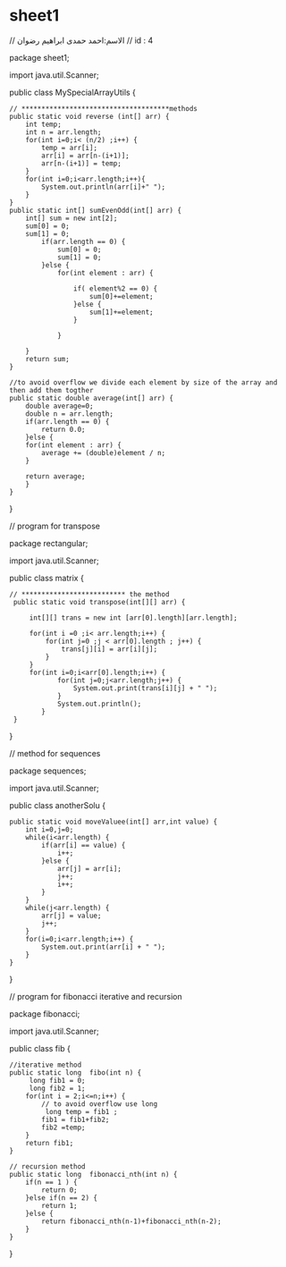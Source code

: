 # sheet1

// الاسم:احمد حمدى ابراهيم رضوان
// id : 4

package sheet1;

import java.util.Scanner;

public class MySpecialArrayUtils {

	// *************************************methods
	public static void reverse (int[] arr) {
		int temp;
		int n = arr.length;
		for(int i=0;i< (n/2) ;i++) {
			temp = arr[i];
			arr[i] = arr[n-(i+1)];
			arr[n-(i+1)] = temp;
		}
		for(int i=0;i<arr.length;i++){
			System.out.println(arr[i]+" ");
		}
	}
	public static int[] sumEvenOdd(int[] arr) {
		int[] sum = new int[2];
		sum[0] = 0;
		sum[1] = 0;
			if(arr.length == 0) {
				sum[0] = 0;
				sum[1] = 0;
			}else {
				for(int element : arr) {
					
					if( element%2 == 0) {
						sum[0]+=element;
					}else {
						sum[1]+=element;
					}
					
			    }
			
		}
		return sum;
	}
	
	//to avoid overflow we divide each element by size of the array and then add them togther
	public static double average(int[] arr) {
		double average=0;
		double n = arr.length;
		if(arr.length == 0) {
			return 0.0;
		}else {
		for(int element : arr) {
			average += (double)element / n;
		}
		
		return average;
		}
	}
	

}



// program for transpose


package rectangular;

import java.util.Scanner;

public class matrix {

	
	// ************************** the method
	 public static void transpose(int[][] arr) {
		
		 int[][] trans = new int [arr[0].length][arr.length];
		 
		 for(int i =0 ;i< arr.length;i++) {
			 for(int j=0 ;j < arr[0].length ; j++) {
				 trans[j][i] = arr[i][j];
			 }
		 }
		 for(int i=0;i<arr[0].length;i++) {
				for(int j=0;j<arr.length;j++) {
					System.out.print(trans[i][j] + " ");
				}
				System.out.println();
			}
	 }


}


// method for sequences


package sequences;

import java.util.Scanner;

public class anotherSolu {

	
	public static void moveValuee(int[] arr,int value) {
		int i=0,j=0;
		while(i<arr.length) {
			if(arr[i] == value) {
				i++;
			}else {
				arr[j] = arr[i];
				j++;
				i++;
			}
		}
		while(j<arr.length) {
			arr[j] = value;
			j++;
		}
		for(i=0;i<arr.length;i++) {
			System.out.print(arr[i] + " ");
		}
	}
}

// program for fibonacci iterative and recursion 



package fibonacci;

import java.util.Scanner;

public class fib {

	
	//iterative method
	public static long  fibo(int n) {
		 long fib1 = 0;
		 long fib2 = 1;
		for(int i = 2;i<=n;i++) {
			// to avoid overflow use long 
			 long temp = fib1 ;
			fib1 = fib1+fib2;
			fib2 =temp;
		}
		return fib1;
	}
	
	// recursion method 
	public static long  fibonacci_nth(int n) {
		if(n == 1 ) {
			return 0;
		}else if(n == 2) {
			return 1;
		}else {
			return fibonacci_nth(n-1)+fibonacci_nth(n-2);
		}
	}
}



